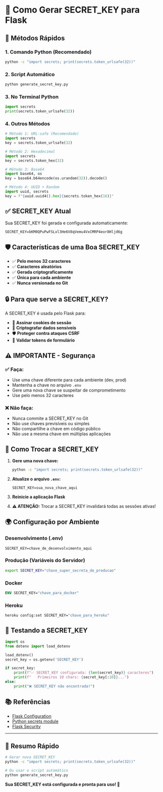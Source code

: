 # 🔐 Como Gerar SECRET_KEY para Flask

## 🚀 Métodos Rápidos

### 1. **Comando Python (Recomendado)**
```bash
python -c "import secrets; print(secrets.token_urlsafe(32))"
```

### 2. **Script Automático**
```bash
python generate_secret_key.py
```

### 3. **No Terminal Python**
```python
import secrets
print(secrets.token_urlsafe(32))
```

### 4. **Outros Métodos**
```python
# Método 1: URL-safe (Recomendado)
import secrets
key = secrets.token_urlsafe(32)

# Método 2: Hexadecimal
import secrets
key = secrets.token_hex(32)

# Método 3: Base64
import base64, os
key = base64.b64encode(os.urandom(32)).decode()

# Método 4: UUID + Random
import uuid, secrets
key = f"{uuid.uuid4().hex}{secrets.token_hex(16)}"
```

## ✅ **SECRET_KEY Atual**
Sua SECRET_KEY foi gerada e configurada automaticamente:
```
SECRET_KEY=bKM0QPuPwFSLxl3He6V8qVemu4VxCMRP4eor8Hljd6g
```

## 🛡️ **Características de uma Boa SECRET_KEY**

- ✅ **Pelo menos 32 caracteres**
- ✅ **Caracteres aleatórios**
- ✅ **Gerada criptograficamente**
- ✅ **Única para cada ambiente**
- ✅ **Nunca versionada no Git**

## 🔒 **Para que serve a SECRET_KEY?**

A SECRET_KEY é usada pelo Flask para:
- 🍪 **Assinar cookies de sessão**
- 🔐 **Criptografar dados sensíveis**
- 🛡️ **Proteger contra ataques CSRF**
- 📝 **Validar tokens de formulário**

## ⚠️ **IMPORTANTE - Segurança**

### ✅ **Faça:**
- Use uma chave diferente para cada ambiente (dev, prod)
- Mantenha a chave no arquivo `.env`
- Gere uma nova chave se suspeitar de comprometimento
- Use pelo menos 32 caracteres

### ❌ **Não faça:**
- Nunca commite a SECRET_KEY no Git
- Não use chaves previsíveis ou simples
- Não compartilhe a chave em código público
- Não use a mesma chave em múltiplas aplicações

## 🔄 **Como Trocar a SECRET_KEY**

1. **Gere uma nova chave:**
   ```bash
   python -c "import secrets; print(secrets.token_urlsafe(32))"
   ```

2. **Atualize o arquivo `.env`:**
   ```env
   SECRET_KEY=sua_nova_chave_aqui
   ```

3. **Reinicie a aplicação Flask**

4. **⚠️ ATENÇÃO:** Trocar a SECRET_KEY invalidará todas as sessões ativas!

## 🌍 **Configuração por Ambiente**

### **Desenvolvimento (.env)**
```env
SECRET_KEY=chave_de_desenvolvimento_aqui
```

### **Produção (Variáveis do Servidor)**
```bash
export SECRET_KEY="chave_super_secreta_de_producao"
```

### **Docker**
```dockerfile
ENV SECRET_KEY="chave_para_docker"
```

### **Heroku**
```bash
heroku config:set SECRET_KEY="chave_para_heroku"
```

## 🧪 **Testando a SECRET_KEY**

```python
import os
from dotenv import load_dotenv

load_dotenv()
secret_key = os.getenv('SECRET_KEY')

if secret_key:
    print(f"✅ SECRET_KEY configurada: {len(secret_key)} caracteres")
    print(f"   Primeiros 10 chars: {secret_key[:10]}...")
else:
    print("❌ SECRET_KEY não encontrada!")
```

## 📚 **Referências**

- [Flask Configuration](https://flask.palletsprojects.com/en/2.3.x/config/#SECRET_KEY)
- [Python secrets module](https://docs.python.org/3/library/secrets.html)
- [Flask Security](https://flask.palletsprojects.com/en/2.3.x/security/)

---

## 🎯 **Resumo Rápido**

```bash
# Gerar nova SECRET_KEY
python -c "import secrets; print(secrets.token_urlsafe(32))"

# Ou usar o script automático
python generate_secret_key.py
```

**Sua SECRET_KEY está configurada e pronta para uso! 🎉**